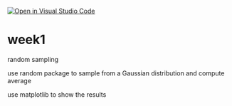 [![Open in Visual Studio Code](https://classroom.github.com/assets/open-in-vscode-718a45dd9cf7e7f842a935f5ebbe5719a5e09af4491e668f4dbf3b35d5cca122.svg)](https://classroom.github.com/online_ide?assignment_repo_id=10777712&assignment_repo_type=AssignmentRepo)
# week1
random sampling

use random package to sample from a Gaussian distribution and compute average

use matplotlib to show the results
